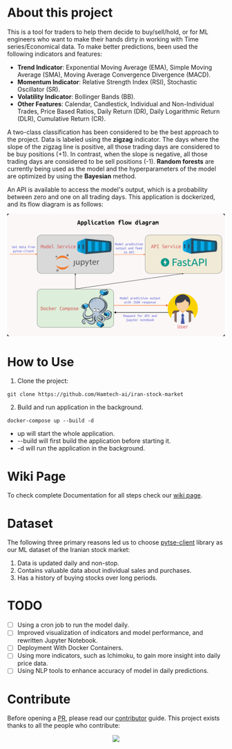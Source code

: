 # About this project
This is a tool for traders to help them decide to buy/sell/hold, or for ML engineers who want to make their hands dirty in working with Time series/Economical data.
To make better predictions, been used the following indicators and features:
- **Trend Indicator**: Exponential Moving Average (EMA), Simple Moving Average (SMA), Moving Average Convergence Divergence (MACD).
- **Momentum Indicator**: Relative Strength Index (RSI), Stochastic Oscillator (SR).
- **Volatility Indicator**: Bollinger Bands (BB).
- **Other Features**: Calendar, Candlestick, Individual and Non-Individual Trades, Price Based Ratios, Daily Return (DR), Daily Logarithmic Return (DLR), Cumulative Return (CR).

A two-class classification has been considered to be the best approach to the project. Data is labeled using the **zigzag** indicator. The days where the slope of the zigzag line is positive, all those trading days are considered to be buy positions (+1). In contrast, when the slope is negative, all those trading days are considered to be sell positions (-1). **Random forests** are currently being used as the model and the hyperparameters of the model are optimized by using the **Bayesian** method. 

An API is available to access the model's output, which is a probability between zero and one on all trading days. This application is dockerized, and its flow diagram is as follows:

![](.github/flow_diagram.png)
# How to Use
1. Clone the project:
```command
git clone https://github.com/Hamtech-ai/iran-stock-market
```
2. Build and run application in the background.
```command
docker-compose up --build -d
```
  - up will start the whole application.
  - --build will first build the application before starting it.
  - -d will run the application in the background.

# Wiki Page
To check complete Documentation for all steps check our [wiki page](https://github.com/Hamtech-ai/iran-stock-market/wiki).

# Dataset
The following three primary reasons led us to choose [pytse-client](https://github.com/Glyphack/pytse-client) library as our ML dataset of the Iranian stock market:
1. Data is updated daily and non-stop.
2. Contains valuable data about individual sales and purchases.
3. Has a history of buying stocks over long periods.

# TODO
- [ ] Using a cron job to run the model daily.
- [ ] Improved visualization of indicators and model performance, and rewritten Jupyter Notebook.
- [ ] Deployment With Docker Containers.
- [ ] Using more indicators, such as Ichimoku, to gain more insight into daily price data.
- [ ] Using NLP tools to enhance accuracy of model in daily predictions.

# Contribute
Before opening a [PR](https://github.com/Hamtech-ai/iran-stock-market/pulls), please read our [contributor](/.github/CONTRIBUTING.md) guide. This project exists thanks to all the people who contribute:
<p align="center"><a href="./graphs/contributors">
  <img src="https://contrib.rocks/image?repo=Hamtech-ai/iran-stock-market" />
</a></p>